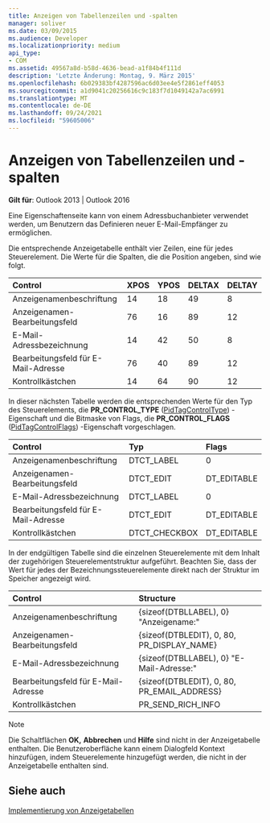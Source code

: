```yaml
---
title: Anzeigen von Tabellenzeilen und -spalten
manager: soliver
ms.date: 03/09/2015
ms.audience: Developer
ms.localizationpriority: medium
api_type:
- COM
ms.assetid: 49567a8d-b58d-4636-bead-a1f84b4f111d
description: 'Letzte Änderung: Montag, 9. März 2015'
ms.openlocfilehash: 6b029383bf4287596ac6d03ee4e5f2861eff4053
ms.sourcegitcommit: a1d9041c20256616c9c183f7d1049142a7ac6991
ms.translationtype: MT
ms.contentlocale: de-DE
ms.lasthandoff: 09/24/2021
ms.locfileid: "59605006"
---
```

# <a name="displaying-table-rows-and-columns"></a>Anzeigen von Tabellenzeilen und -spalten

  
  
**Gilt für**: Outlook 2013 | Outlook 2016 
  
 Eine Eigenschaftenseite kann von einem Adressbuchanbieter verwendet werden, um Benutzern das Definieren neuer E-Mail-Empfänger zu ermöglichen. 
  
Die entsprechende Anzeigetabelle enthält vier Zeilen, eine für jedes Steuerelement. Die Werte für die Spalten, die die Position angeben, sind wie folgt.
  
|**Control**|**XPOS**|**YPOS**|**DELTAX**|**DELTAY**|
|:-----|:-----|:-----|:-----|:-----|
|Anzeigenamenbeschriftung  <br/> |14   <br/> |18   <br/> |49  <br/> |8   <br/> |
|Anzeigenamen-Bearbeitungsfeld  <br/> |76  <br/> |16   <br/> |89  <br/> |12   <br/> |
|E-Mail-Adressbezeichnung  <br/> |14   <br/> |42  <br/> |50  <br/> |8   <br/> |
|Bearbeitungsfeld für E-Mail-Adresse  <br/> |76  <br/> |40  <br/> |89  <br/> |12   <br/> |
|Kontrollkästchen  <br/> |14   <br/> |64  <br/> |90  <br/> |12   <br/> |
   
In dieser nächsten Tabelle werden die entsprechenden Werte für den Typ des Steuerelements, die **PR_CONTROL_TYPE** ([PidTagControlType](pidtagcontroltype-canonical-property.md)) -Eigenschaft und die Bitmaske von Flags, die **PR_CONTROL_FLAGS** ([PidTagControlFlags](pidtagcontrolflags-canonical-property.md)) -Eigenschaft vorgeschlagen.
  
|**Control**|**Typ**|**Flags**|
|:-----|:-----|:-----|
|Anzeigenamenbeschriftung  <br/> |DTCT_LABEL  <br/> |0  <br/> |
|Anzeigenamen-Bearbeitungsfeld  <br/> |DTCT_EDIT  <br/> |DT_EDITABLE | DT_REQUIRED  <br/> |
|E-Mail-Adressbezeichnung  <br/> |DTCT_LABEL  <br/> |0  <br/> |
|Bearbeitungsfeld für E-Mail-Adresse  <br/> |DTCT_EDIT  <br/> |DT_EDITABLE | DT_REQUIRED  <br/> |
|Kontrollkästchen  <br/> |DTCT_CHECKBOX  <br/> |DT_EDITABLE  <br/> |
   
In der endgültigen Tabelle sind die einzelnen Steuerelemente mit dem Inhalt der zugehörigen Steuerelementstruktur aufgeführt. Beachten Sie, dass der Wert für jedes der Bezeichnungssteuerelemente direkt nach der Struktur im Speicher angezeigt wird.
  
|**Control**|**Structure**|
|:-----|:-----|
|Anzeigenamenbeschriftung  <br/> |{sizeof(DTBLLABEL), 0} "Anzeigename:"  <br/> |
|Anzeigenamen-Bearbeitungsfeld  <br/> |{sizeof(DTBLEDIT), 0, 80, PR_DISPLAY_NAME}  <br/> |
|E-Mail-Adressbezeichnung  <br/> |{sizeof(DTBLLABEL), 0} "E-Mail-Adresse:"  <br/> |
|Bearbeitungsfeld für E-Mail-Adresse  <br/> |{sizeof(DTBLEDIT), 0, 80, PR_EMAIL_ADDRESS}  <br/> |
|Kontrollkästchen  <br/> |PR_SEND_RICH_INFO  <br/> |
   
> [!NOTE]
> Die Schaltflächen **OK,** **Abbrechen** und **Hilfe** sind nicht in der Anzeigetabelle enthalten. Die Benutzeroberfläche kann einem Dialogfeld Kontext hinzufügen, indem Steuerelemente hinzugefügt werden, die nicht in der Anzeigetabelle enthalten sind. 
  
## <a name="see-also"></a>Siehe auch



[Implementierung von Anzeigetabellen](display-table-implementation.md)

